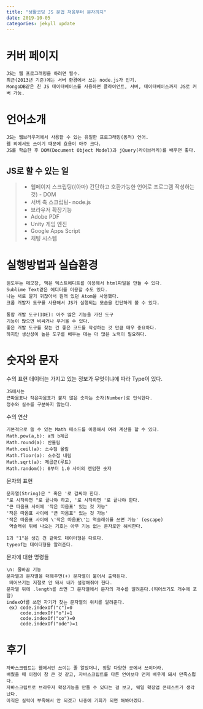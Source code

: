 ```yaml
---
title: "생활코딩 JS 문법 처음부터 문자까지"
date: 2019-10-05
categories: jekyll update
---
```

# 커버 페이지

    JS는 웹 프로그래밍을 하려면 필수.
    최근(2013년 기준)에는 서버 환경에서 쓰는 node.js가 인기.
    MongoDB같은 친 JS 데이터베이스를 사용하면 클라이언트, 서버, 데이터베이스까지 JS로 커버 가능.

# 언어소개

    JS는 웹브라우저에서 사용할 수 있는 유일한 프로그래밍(동적) 언어.
    웹 외에서도 쓰이기 때문에 효용이 아주 크다.
    JS를 학습한 후 DOM(Document Object Model)과 jQuery(라이브러리)를 배우면 좋다.
    
  ## JS로 할 수 있는 일
   > * 웹페이지 스크립팅({아마} 간단하고 호환가능한 언어로 프로그램 작성하는 것) - DOM
   > * 서버 측 스크립팅- node.js
   > * 브라우저 확장기능
   > * Adobe PDF
   > * Unity 게임 엔진
   > * Google Apps Script
   > * 채팅 시스템
      
# 실행방법과 실습환경
  
    윈도우는 메모장, 맥은 텍스트에디트를 이용해서 html파일을 만들 수 있다.
    Sublime Text같은 에디터를 이용할 수도 있다.
    나는 새로 깔기 귀찮아서 원래 있던 Atom을 사용했다.
    크롬 개발자 도구를 사용해서 JS가 실행되는 모습을 간단하게 볼 수 있다.
  
    통합 개발 도구(IDE): 아주 많은 기능을 가진 도구
    기능이 많으면 비싸거나 무거울 수 있다.
    좋은 개발 도구를 찾는 건 좋은 코드를 작성하는 것 만큼 매우 중요하다.
    하지만 생산성이 높은 도구를 배우는 데는 더 많은 노력이 필요하다.
  
# 숫자와 문자

  수의 표현
    데이터는 가지고 있는 정보가 무엇이냐에 따라 Type이 있다.
  
    JS에서는
    큰따옴표나 작은따옴표가 붙지 않은 숫자는 숫자(Number)로 인식한다.
    정수와 실수를 구분하지 않는다.
  
  수의 연산
  
    기본적으로 쓸 수 있는 Math 메소드를 이용해서 여러 계산을 할 수 있다.
    Math.pow(a,b): a의 b제곱
    Math.round(a): 반올림 
    Math.ceil(a): 소수점 올림
    Math.floor(a): 소수점 내림
    Math.sqrt(a): 제곱근(루트)
    Math.random(): 0부터 1.0 사이의 랜덤한 숫자
  
  문자의 표현
     
    문자열(String)은 " 혹은 '로 감싸야 한다. 
    "로 시작하면 "로 끝나야 하고, '로 시작하면 '로 끝나야 한다. 
    "큰 따옴표 사이에 '작은 따옴표' 있는 것 가능"
    '작은 따옴표 사이에 "큰 따옴표" 있는 것 가능'
    '작은 따옴표 사이에 \'작은 따옴표\'는 역슬래쉬를 쓰면 가능' (escape)
     역슬래쉬 뒤에 나오는 기호는 아무 기능 없는 문자로만 해석한다.
    
    1과 "1"은 생긴 건 같아도 데이터형은 다르다.
    typeof는 데이터형을 알려준다.
    
  문자에 대한 명령들
  
    \n: 줄바꿈 기능
    문자열과 문자열을 더해주면(+) 문자열이 붙어서 출력된다. 
     띄어쓰기는 저절로 안 돼서 내가 설정해줘야 한다.
    문자열 뒤에 .length를 쓰면 그 문자열에서 문자의 개수를 알려준다.(띄어쓰기도 개수에 포함)
    indexOf를 쓰면 자기가 찾는 문자열의 위치를 알려준다.
     ex) code.indexOf("c")=0
         code.indexOf("o")=1
         code.indexOf("co")=0
         code.indexOf("ode")=1
         
# 후기
  
    자바스크립트는 웹에서만 쓰이는 줄 알았더니, 정말 다양한 곳에서 쓰이더라.
    배웠을 때 이점이 참 큰 것 같고, 자바스크립트를 다른 언어보다 먼저 배우게 돼서 만족스럽다.
    자바스크립트로 브라우저 확장기능을 만들 수 있다는 걸 보고, 웨일 확장앱 콘테스트가 생각 났다.
    아직은 실력이 부족해서 안 되겠고 나중에 기회가 되면 해봐야겠다.
    

